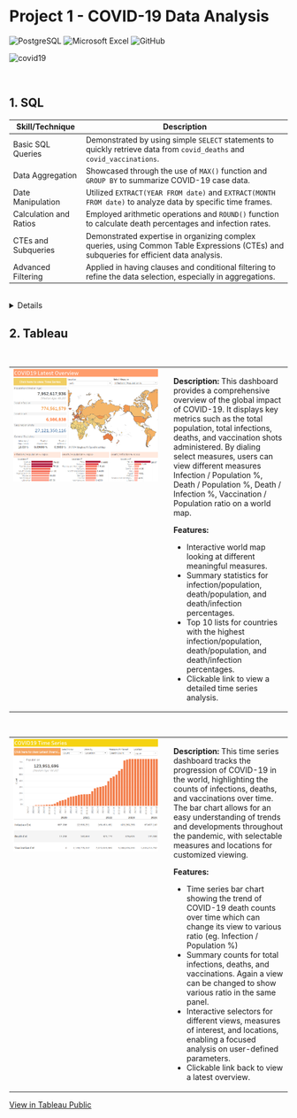 # Project 1 - COVID-19 Data Analysis
![PostgreSQL](https://img.shields.io/badge/PostgreSQL-316192?style=for-the-badge&logo=postgresql&logoColor=white)
![Microsoft Excel](https://img.shields.io/badge/Microsoft_Excel-217346?style=for-the-badge&logo=microsoft-excel&logoColor=white)
![GitHub](https://img.shields.io/badge/github-%23121011.svg?style=for-the-badge&logo=github&logoColor=white)

![covid19](https://github.com/suharar/SQL-Portfolio/assets/74327995/1f527259-83c7-4222-ac4d-431c6f430dd4)

<br>


## 1. SQL
| Skill/Technique             | Description                                                                                                          |
|-----------------------------|----------------------------------------------------------------------------------------------------------------------|
| Basic SQL Queries           | Demonstrated by using simple `SELECT` statements to quickly retrieve data from `covid_deaths` and `covid_vaccinations`. |
| Data Aggregation            | Showcased through the use of `MAX()` function and `GROUP BY` to summarize COVID-19 case data.                         |
| Date Manipulation           | Utilized `EXTRACT(YEAR FROM date)` and `EXTRACT(MONTH FROM date)` to analyze data by specific time frames.            |
| Calculation and Ratios      | Employed arithmetic operations and `ROUND()` function to calculate death percentages and infection rates.            |
| CTEs and Subqueries         | Demonstrated expertise in organizing complex queries, using Common Table Expressions (CTEs) and subqueries for efficient data analysis. |
| Advanced Filtering          | Applied in having clauses and conditional filtering to refine the data selection, especially in aggregations.         |

<br>
<details>

## 1. Quickly check the tables to be used

````sql
select *
from covid_deaths
limit 10;
````
![image](https://github.com/suharar/SQL-Portfolio/assets/74327995/c19b6612-7a56-4c99-a54b-f0bcb5154c66)

````sql
select *
from covid_vaccinations
limit 10;
````
![image](https://github.com/suharar/SQL-Portfolio/assets/74327995/23af65fb-1163-475c-afad-e9421c2a918c)

<br>

## 2. Looking at total cases vs total death by year/month in Japan

````sql
select 
	location 
	, EXTRACT(YEAR FROM date) AS year
	, EXTRACT(MONTH FROM date) AS month
	, max(total_cases) AS cumulative_cases
	, max(total_deaths) AS cumulative_deaths
	, ROUND(CAST(max(total_deaths) AS DECIMAL) / NULLIF(CAST(max(total_cases) AS DECIMAL), 0) * 100, 2) AS death_percentage
from covid_deaths
where location = 'Japan'
group by location, EXTRACT(YEAR FROM date), EXTRACT(MONTH FROM date)
order by 1,2,3;
````
Observations:
- death rates peaked on 2020 May at 5.29%
- slow but continuous decline in death rates since its peaked.
- stable around 0.2% after 2022 August to today

<br>

## 3. Looking at total cases vs population by year/month in Japan

````sql
select 
	location 
	, EXTRACT(YEAR FROM date) as year
	, EXTRACT(MONTH FROM date) as month
	, max(total_cases) as cumulative_cases
	, max(population) as population
	, ROUND(CAST(max(total_cases) AS DECIMAL) / NULLIF(CAST(max(population) AS DECIMAL), 0) * 100, 2) AS infected_percentage
from covid_deaths
where location = 'Japan'
group by location, EXTRACT(YEAR FROM date), EXTRACT(MONTH FROM date)
order by 1,2,3;
````

Observations:
- today, >27% of people in Japan infected COVID at least once
- faster growth in infection percentage since 2022 Febuary
- infected percentage stablized after 2023 January

<br>

## 4. Finding top 5 countries which have the highest infection rate(total_cases/population) overall

````sql
select 
	location 
	, max(total_cases) as cumulative_cases
	, max(population) as population
	, ROUND(CAST(max(total_cases) AS DECIMAL) / NULLIF(CAST(max(population) AS DECIMAL), 0) * 100, 2) AS infected_percentage
from covid_deaths
group by location
having ROUND(CAST(max(total_cases) AS DECIMAL) / NULLIF(CAST(max(population) AS DECIMAL), 0) * 100, 2) is not NULL
order by 4 DESC;
````

Observation:
1. Brunei	      76.3%
2. Cyprus	      76.02%
3. San Marino	  75.07%
4. Austria	      68.03%
5. South Korea	  66.72%

<br>

##  5. Finding countries which have the highest infection rate(total_cases/population) for each recorded year

````sql
select 
	location 
	, max(total_cases) as cumulative_cases
	, max(population) as population
	, ROUND(CAST(max(total_cases) AS DECIMAL) / NULLIF(CAST(max(population) AS DECIMAL), 0) * 100, 2) AS infected_percentage
from covid_deaths
group by location
having ROUND(CAST(max(total_cases) AS DECIMAL) / NULLIF(CAST(max(population) AS DECIMAL), 0) * 100, 2) is not NULL
order by 4 DESC;
````

Observation:
Countires with the highest infected rate per year are as follows:
- 2020: Andorra (9.78%)
- 2021: Andorra (27.22%)
- 2022: Cyprus  (70.15%)
- 2023: Cyprus  (75.35%)
- 2024: Brunei  (76.35%)

<br>

## 6. Finding top 5 countries which have the highest deaths rate(total_deaths/population) overall
````sql
select 
	location 
	, max(total_deaths) as cumulative_deaths
	, max(population) as population
	, ROUND(CAST(max(total_deaths) AS DECIMAL) / NULLIF(CAST(max(population) AS DECIMAL), 0) * 100, 2) AS deaths_percentage
from covid_deaths
group by location
having ROUND(CAST(max(total_deaths) AS DECIMAL) / NULLIF(CAST(max(population) AS DECIMAL), 0) * 100, 2) is not NULL
order by 4 DESC;
````

Obsearvation:
1. Peru	                       0.65%
2. Bulgaria                    0.57%
3. Bosnia and Herzegovina	     0.51%
4. Hungary	                   0.49%
5. North Macedonia	           0.48%

<br>

## 7. Finding Population, # Infected, # Death, Infected/Population %, Death/Population %, Infected/Death by Continent

````sql
select 
	location 
	, max(population) as population
	, max(total_cases) as cumulative_cases
	, max(total_deaths) as cumulative_deaths
	, ROUND(CAST(max(total_cases) AS DECIMAL) / NULLIF(CAST(max(population) AS DECIMAL), 0) * 100, 2) AS infection_per_population
	, ROUND(CAST(max(total_deaths) AS DECIMAL) / NULLIF(CAST(max(population) AS DECIMAL), 0) * 100, 2) AS deaths_per_population
	, ROUND(CAST(max(total_deaths) AS DECIMAL) / NULLIF(CAST(max(total_cases) AS DECIMAL), 0) * 100, 2) AS death_rate_per_infection
from covid_deaths
where continent is null -- in this dataset, when location = continent data, continent is null
and location not in ('Low income', 'Lower middle income', 'Upper middle income', 'High income', 'European Union')
group by location
order by 2 DESC;
````

Observation:
- approx. 10% of the people in the world got infected to COVID at least once.
- COVID killed 7 millions people (0.09% of ttl population) on the earth
- Europe has the highest infection/population rate with 33.84%
- Africa has the lowest infection/population rate with 0.92%
- However, when comparing the deaths/infection rate between Europe and Africa,
  Africa has much higher rate (1.97%) against Europe (0.83%)

<br>

## 8. Look at daily rolling_infection, rolling_death, and rolling_vaccinations per location
- 8.1 covid_vaccinations table is joined as covid_deaths table does not contain necessary data
- 8.2 use CTE to avoid duplicate entry per date

````sql
WITH tmp as (
select distinct * 
from covid_vaccinations v 
inner join covid_deaths d using (iso_code, continent, location, date, population) 
order by 1,2,3,4
)
select
	continent
	, location
	, date
	, population
	, new_cases
	, new_deaths
	, new_vaccinations
	, sum(cast(new_cases as int)) OVER (PARTITION BY location Order by date) as rolling_infections
	, sum(cast(new_deaths as int)) OVER (PARTITION BY location Order by date) as rolling_deaths
	, sum(cast(new_vaccinations as int)) OVER (PARTITION BY location Order by date) as rolling_vaccinations
from tmp
where continent is not null
order by 1,2,3;
````

<br>

## 9. Generate view based on 8. for visualization

````sql
Create view visualization1 as
WITH tmp as (
select distinct * 
from covid_vaccinations v 
inner join covid_deaths d using (iso_code, continent, location, date, population) 
order by 1,2,3,4
)
select
	continent
	, location
	, date
	, population
	, new_cases
	, new_deaths
	, new_vaccinations
	, sum(cast(new_cases as int)) OVER (PARTITION BY location Order by date) as rolling_infections
	, sum(cast(new_deaths as int)) OVER (PARTITION BY location Order by date) as rolling_deaths
	, sum(cast(new_vaccinations as int)) OVER (PARTITION BY location Order by date) as rolling_vaccinations
from tmp
where continent is not null
order by 1,2,3
````

````sql
-- checking the view created
select *
from visualization1
limit 10;
````

![image](https://github.com/suharar/SQL-Portfolio/assets/74327995/2a848fde-0c34-44b9-9e07-36b318851bee)

<br>
</details>

## 2. Tableau

<br>

<table>
<tr>
<td width="55%" valign="top">
<img src="https://github.com/suharar/Data_Analysis/blob/master/Project1_COVID19Analysis_SQL%26Tableau/Tableau/raw/LatestOverview.png"  alt="Dashboard Screenshot" width="100%">
</td>
<td width="45%" style="text-align: left; vertical-align: top; padding-left: 20px;">
<p><strong>Description:</strong> This dashboard provides a comprehensive overview of the global impact of COVID-19. It displays key metrics such as the total population, total infections, deaths, and vaccination shots administered. By dialing select measures, users can view different measures Infection / Population %, Death / Population %, Death / Infection %, Vaccination / Population ratio on a world map.</p>
<p><strong>Features:</strong></p>
<ul>
<li>Interactive world map looking at different meaningful measures.</li>
<li>Summary statistics for infection/population, death/population, and death/infection percentages.</li>
<li>Top 10 lists for countries with the highest infection/population, death/population, and death/infection percentages.</li>
<li>Clickable link to view a detailed time series analysis.</li>
</ul>
</td>
</tr>
</table>

<br>

<table>
<tr>
<td width="55%" valign="top">
<img src="https://github.com/suharar/Data_Analysis/blob/master/Project1_COVID19Analysis_SQL%26Tableau/Tableau/raw/TimeSeries.png"  alt="Dashboard Screenshot" width="100%">
</td>
<td width="45%" style="text-align: left; vertical-align: top; padding-left: 20px;">
<p><strong>Description:</strong>  This time series dashboard tracks the progression of COVID-19 in the world, highlighting the counts of infections, deaths, and vaccinations over time. The bar chart allows for an easy understanding of trends and developments throughout the pandemic, with selectable measures and locations for customized viewing.</p>
<p><strong>Features:</strong></p>
<ul>
<li>Time series bar chart showing the trend of COVID-19 death counts over time which can change its view to various ratio (eg. Infection / Population %)</li>
<li>Summary counts for total infections, deaths, and vaccinations.  Again a view can be changed to show various ratio in the same panel.</li>
<li>Interactive selectors for different views, measures of interest, and locations, enabling a focused analysis on user-defined parameters.</li>
<li>Clickable link back to view a latest overview.</li>
</ul>
</td>
</tr>
</table>

[View in Tableau Public](https://public.tableau.com/app/profile/ryo.suhara6840/viz/COVID19_17102587200050/COVID19LatestOverview?publish=yes)

